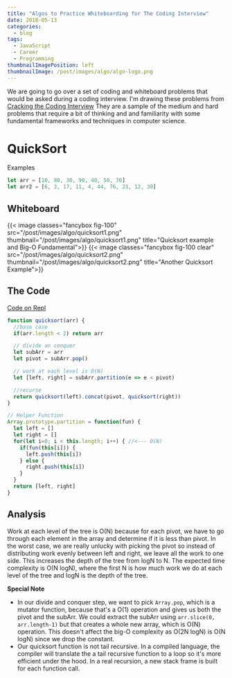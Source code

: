 ```yaml
---
title: "Algos to Practice Whiteboarding for The Coding Interview"
date: 2018-05-13
categories:
  - blog
tags:
  - JavaScript
  - Career
  - Programming
thumbnailImagePosition: left
thumbnailImage: /post/images/algo/algo-logo.png
---
```


We are going to go over a set of coding and whiteboard problems that would be asked during a coding interview. I'm drawing these problems from [Cracking the Coding Interview](https://www.amazon.com/Cracking-Coding-Interview-Programming-Questions/dp/0984782850/ref=pd_lpo_sbs_14_t_0?_encoding=UTF8&psc=1&refRID=2E72V7DJM4CV4DNTBTKD) They are a sample of the medium and hard problems that require a bit of thinking and and familiarity with some fundamental frameworks and techniques in computer science.

<!--more-->
<!--toc-->

# QuickSort

Examples

```javascript
let arr = [10, 80, 30, 90, 40, 50, 70]
let arr2 = [6, 3, 17, 11, 4, 44, 76, 23, 12, 30]
```

## Whiteboard
{{< image classes="fancybox fig-100" src="/post/images/algo/quicksort1.png"
thumbnail="/post/images/algo/quicksort1.png" title="Quicksort example and Big-O Fundamental">}}
{{< image classes="fancybox fig-100 clear" src="/post/images/algo/quicksort2.png"
thumbnail="/post/images/algo/quicksort2.png" title="Another Quicksort Example">}}

## The Code
[Code on Repl](https://repl.it/@xiaoyunyang/Quicksort)

```javascript
function quicksort(arr) {
  //base case
  if(arr.length < 2) return arr

  // divide an conquer
  let subArr = arr
  let pivot = subArr.pop()

  // work at each level is O(N)
  let [left, right] = subArr.partition(e => e < pivot)

  //recurse
  return quicksort(left).concat(pivot, quicksort(right))
}

// Helper Function
Array.prototype.partition = function(fun) {
  let left = []
  let right = []
  for(let i=0; i < this.length; i++) { //<--- O(N)
    if(fun(this[i])) {
      left.push(this[i])
    } else {
      right.push(this[i])
    }
  }
  return [left, right]
}
```

## Analysis

Work at each level of the tree is O(N) because for each pivot, we have to go through each element in the array and determine if it is less than pivot. In the worst case, we are really unlucky with picking the pivot so instead of distributing work evenly between left and right, we leave all the work to one side. This increases the depth of the tree from logN to N. The expected time complexity is O(N logN), where the first N is how much work we do at each level of the tree and logN is the depth of the tree.

**Special Note**

* In our divide and conquer step, we want to pick `Array.pop`, which is a mutator function, because that's a O(1) operation and gives us both the pivot and the subArr. We could extract the subArr using `arr.slice(0, arr.length-1)` but that creates a whole new array, which is O(N) operation. This doesn't affect the big-O complexity as O(2N logN) is O(N logN) since we drop the constant.
* Our quicksort function is not tail recursive. In a compiled language, the compiler will translate the a tail recursive function to a loop so it's more efficient under the hood. In a real recursion, a new stack frame is built for each function call.
